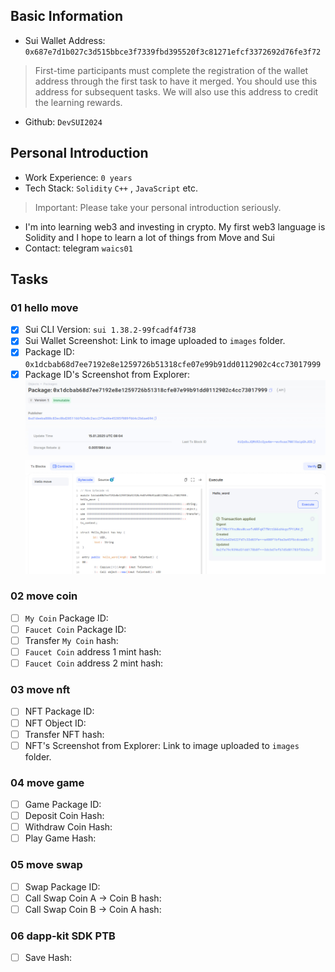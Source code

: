 ## Basic Information
- Sui Wallet Address: `0x687e7d1b027c3d515bbce3f7339fbd395520f3c81271efcf3372692d76fe3f72`
> First-time participants must complete the registration of the wallet address through the first task to have it merged. You should use this address for subsequent tasks. We will also use this address to credit the learning rewards.
- Github: `DevSUI2024`

## Personal Introduction
- Work Experience: `0 years`
- Tech Stack: `Solidity` `C++` , `JavaScript` etc.
> Important: Please take your personal introduction seriously.
- I'm into learning web3 and investing in crypto. My first web3 language is Solidity and I hope to learn a lot of things from Move and Sui
- Contact: telegram `waics01`

## Tasks

### 01 hello move
- [x] Sui CLI Version: `sui 1.38.2-99fcadf4f738`
- [x] Sui Wallet Screenshot: Link to image uploaded to `images` folder.
- [x] Package ID: `0x1dcbab68d7ee7192e8e1259726b51318cfe07e99b91dd0112902c4cc73017999`
- [x] Package ID's Screenshot from Explorer: ![PackageID_Image](./images/task1/Package_ID.jpg)

### 02 move coin
- [ ] `My Coin` Package ID:
- [ ] `Faucet Coin` Package ID:
- [ ] Transfer `My Coin` hash:
- [ ] `Faucet Coin` address 1 mint hash:
- [ ] `Faucet Coin` address 2 mint hash:

### 03 move nft
- [ ] NFT Package ID:
- [ ] NFT Object ID:
- [ ] Transfer NFT hash:
- [ ] NFT's Screenshot from Explorer: Link to image uploaded to `images` folder.

### 04 move game
- [ ] Game Package ID:
- [ ] Deposit Coin Hash:
- [ ] Withdraw Coin Hash:
- [ ] Play Game Hash:

### 05 move swap
- [ ] Swap Package ID:
- [ ] Call Swap Coin A -> Coin B hash:
- [ ] Call Swap Coin B -> Coin A hash:

### 06 dapp-kit SDK PTB
- [ ] Save Hash:
